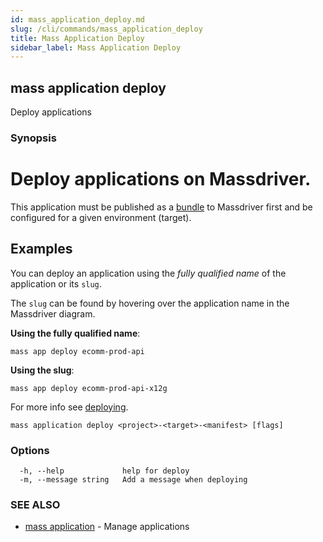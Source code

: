 ```yaml
---
id: mass_application_deploy.md
slug: /cli/commands/mass_application_deploy
title: Mass Application Deploy
sidebar_label: Mass Application Deploy
---
```

## mass application deploy

Deploy applications

### Synopsis

# Deploy applications on Massdriver.

This application must be published as a [bundle](https://docs.massdriver.cloud/applications) to Massdriver first and be configured for a given environment (target).

## Examples

<!--
![Finding an application slug in Massdriver Cloud](./application-slug.png)
-->

You can deploy an application using the _fully qualified name_ of the application or its `slug`.

The `slug` can be found by hovering over the application name in the Massdriver diagram.

**Using the fully qualified name**:

```shell
mass app deploy ecomm-prod-api
```

**Using the slug**:

```shell
mass app deploy ecomm-prod-api-x12g
```

For more info see [deploying](https://docs.massdriver.cloud/applications/deploying-application).


```
mass application deploy <project>-<target>-<manifest> [flags]
```

### Options

```
  -h, --help             help for deploy
  -m, --message string   Add a message when deploying
```

### SEE ALSO

* [mass application](/cli/commands/mass_application)	 - Manage applications
